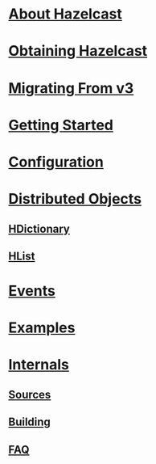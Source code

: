 # [About Hazelcast](about.md)
# [Obtaining Hazelcast](obtaining.md)
# [Migrating From v3](migratingFrom3.md)
# [Getting Started](gettingStarted.md)
# [Configuration](configuration.md)
# [Distributed Objects](distributedObjects.md)
## [HDictionary](hdictionary.md)
## [HList](hlist.md)
# [Events](events.md)
# [Examples](examples.md)
# [Internals](internals.md)
## [Sources](sources.md)
## [Building](building.md)
## [FAQ](internals-faq.md)